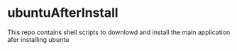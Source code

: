 # ubuntuAfterInstall
This repo contains shell scripts to downlowd and install the main application afer installing ubuntu 
